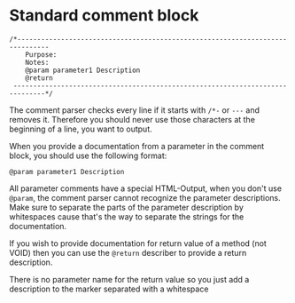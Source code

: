 # Standard comment block

```
/*------------------------------------------------------------------------------
	Purpose: 
	Notes:   
	@param parameter1 Description
	@return 
 ------------------------------------------------------------------------------*/
```

The comment parser checks every line if it starts with `/*-` or `---` and removes it. Therefore you should never use those characters at the beginning of a line, you want to output.

When you provide a documentation from a parameter in the comment block, you should use the following format:
```
@param parameter1 Description
```

All parameter comments have a special HTML-Output, when you don't use `@param`, the comment parser cannot recognize the parameter descriptions.
Make sure to separate the parts of the parameter description by whitespaces cause that's the way to separate the strings for the documentation.

If you wish to provide documentation for return value of a method (not VOID) then you can use the `@return` describer to provide a return description.

There is no parameter name for the return value so you just add a description to the marker separated with a whitespace
